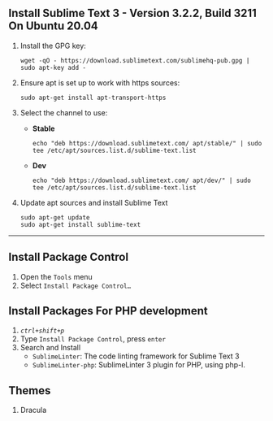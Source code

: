 ## Install Sublime Text 3 - Version 3.2.2, Build 3211 On Ubuntu 20.04



1. Install the GPG key:

   `wget -qO - https://download.sublimetext.com/sublimehq-pub.gpg | sudo apt-key add -`

2. Ensure apt is set up to work with https sources:

   `sudo apt-get install apt-transport-https`

3. Select the channel to use:

   - **Stable**

     ```none
     echo "deb https://download.sublimetext.com/ apt/stable/" | sudo tee /etc/apt/sources.list.d/sublime-text.list
     ```

   - **Dev**

     ```none
     echo "deb https://download.sublimetext.com/ apt/dev/" | sudo tee /etc/apt/sources.list.d/sublime-text.list
     ```

4. Update apt sources and install Sublime Text

   ```none
   sudo apt-get update
   sudo apt-get install sublime-text
   ```



___



## Install Package Control

1. Open the `Tools` menu
2. Select `Install Package Control…`



## Install Packages For PHP development

1. *`ctrl+shift+p`*
2. Type `Install Package Control`, press `enter`
3. Search and Install
   - `SublimeLinter`: The code linting framework for Sublime Text 3
   -  `SublimeLinter-php`: SublimeLinter 3 plugin for PHP, using php-l.



## Themes

1. Dracula